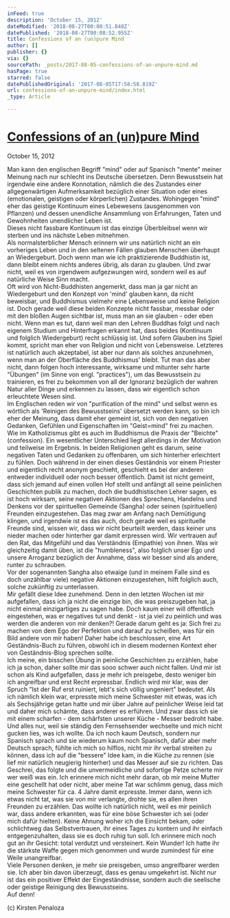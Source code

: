 ```yaml
---
inFeed: true
description: 'October 15, 2012'
dateModified: '2018-08-27T00:08:51.848Z'
datePublished: '2018-08-27T00:08:52.955Z'
title: Confessions of an (un)pure Mind
author: []
publisher: {}
via: {}
sourcePath: _posts/2017-08-05-confessions-of-an-unpure-mind.md
hasPage: true
starred: false
datePublishedOriginal: '2017-08-05T17:58:58.819Z'
url: confessions-of-an-unpure-mind/index.html
_type: Article

---
```

# **[Confessions of an (un)pure Mind][0]**

October 15, 2012

Man kann den englischen Begriff "mind" oder auf Spanisch "mente" meiner Meinung nach nur schlecht ins Deutsche übersetzen. Denn Bewusstsein hat irgendwie eine andere Konnotation, nämlich die des Zustandes einer allgegenwärtigen Aufmerksamkeit bezüglich einer Situation oder eines (emotionalen, geistigen oder körperlichen) Zustandes. Wohingegen "mind" eher das geistige Kontinuum eines Lebewesens (ausgenommen von Pflanzen) und dessen unendliche Ansammlung von Erfahrungen, Taten und Gewohnheiten unendlicher Leben ist.  
Dieses nicht fassbare Kontinuum ist das einzige Überbleibsel wenn wir sterben und ins nächste Leben mitnehmen.   
Als normalsterblicher Mensch erinnern wir uns natürlich nicht an ein vorheriges Leben und in den seltenen Fällen glauben Menschen überhaupt an Wiedergeburt. Doch wenn man wie ich praktizierende Buddhistin ist, dann bleibt einem nichts anderes übrig, als daran zu glauben. Und zwar nicht, weil es von irgendwem aufgezwungen wird, sondern weil es auf natürliche Weise Sinn macht.  
Oft wird von Nicht-Buddhisten angemerkt, dass man ja gar nicht an Wiedergeburt und den Konzept von 'mind' glauben kann, da nicht beweisbar, und Buddhismus vielmehr eine Lebensweise und keine Religion ist. Doch gerade weil diese beiden Konzepte nicht fassbar, messbar oder mit den bloßen Augen sichtbar ist, muss man an sie glauben - oder eben nicht. Wenn man es tut, dann weil man den Lehren Buddhas folgt und nach eigenem Studium und Hinterfragen erkannt hat, dass beides (Kontinuum und folglich Wiedergeburt) recht schlüssig ist. Und sofern Glauben ins Spiel kommt, spricht man eher von Religion und nicht von Lebensweise. Letzteres ist natürlich auch akzeptabel, ist aber nur dann als solches anzunehmen, wenn man an der Oberfläche des Buddhismus' bleibt. Tut man das aber nicht, dann folgen hoch interessante, wirksame und mitunter sehr harte "Übungen" (im Sinne von engl. "practices"), um das Bewusstsein zu trainieren, es frei zu bekommen von all der Ignoranz bezüglich der wahren Natur aller Dinge und erkennen zu lassen, dass wir eigentlich schon erleuchtete Wesen sind.  
Im Englischen reden wir von "purification of the mind" und selbst wenn es wörtlich als 'Reinigen des Bewusstseins' übersetzt werden kann, so bin ich eher der Meinung, dass damit eher gemeint ist, sich von den negativen Gedanken, Gefühlen und Eigenschaften im "Geist=mind" frei zu machen.  
Wie im Katholizismus gibt es auch im Buddhismus die Praxis der "Beichte" (confession). Ein wesentlicher Unterschied liegt allerdings in der Motivation und teilweise im Ergebnis. In beiden Religionen geht es darum, seine negativen Taten und Gedanken zu offenbaren, um sich hinterher erleichtert zu fühlen. Doch während in der einen dieses Geständnis vor einem Priester und eigentlich recht anonym geschieht, geschieht es bei der anderen entweder individuell oder noch besser öffentlich. Damit ist nicht gemeint, dass sich jemand auf einen vollen Hof stellt und anfängt all seine peinlichen Geschichten publik zu machen, doch die buddhistischen Lehrer sagen, es ist hoch wirksam, seine negativen Aktionen des Sprechens, Handelns und Denkens vor der spirituellen Gemeinde (Sangha) oder seinen (spirituellen) Freunden einzugestehen. Das mag zwar am Anfang nach Demütigung klingen, und irgendwie ist es das auch, doch gerade weil es spirituelle Freunde sind, wissen wir, dass wir nicht beurteilt werden, dass keiner uns nieder machen oder hinterher gar damit erpressen wird. Wir vertrauen auf den Rat, das Mitgefühl und das Verständnis (Empathie) von ihnen. Was wir gleichzeitig damit üben, ist die "humbleness", also folglich unser Ego und unsere Arroganz bezüglich der Annahme, dass wir besser sind als andere, runter zu schrauben.   
Vor der sogenannten Sangha also etwaige (und in meinem Falle sind es doch unzählbar viele) negative Aktionen einzugestehen, hilft folglich auch, solche zukünftig zu unterlassen.   
Mir gefällt diese Idee zunehmend. Denn in den letzten Wochen ist mir aufgefallen, dass ich ja nicht die einzige bin, die was preiszugeben hat, ja nicht einmal einzigartiges zu sagen habe. Doch kaum einer will öffentlich eingestehen, was er negatives tut und denkt - ist ja viel zu peinlich und was werden die anderen von mir denken?! Gerade darum geht es ja: Sich frei zu machen von dem Ego der Perfektion und darauf zu scheißen, was für ein Bild andere von mir haben! Daher habe ich beschlossen, eine Art Geständnis-Buch zu führen, obwohl ich in diesem modernen Kontext eher von Geständnis-Blog sprechen sollte.  
Ich meine, ein bisschen Übung in peinliche Geschichten zu erzählen, habe ich ja schon, daher sollte mir das sooo schwer auch nicht fallen. Und mir ist schon als Kind aufgefallen, dass je mehr ich preisgebe, desto weniger bin ich angreifbar und erst Recht erpressbar. Endlich wird mir klar, was der Spruch "Ist der Ruf erst ruiniert, lebt's sich völlig ungeniert" bedeutet. Als ich nämlich klein war, erpresste mich meine Schwester mit etwas, was ich als Sechsjährige getan hatte und mir über Jahre auf peinlicher Weise leid tat und daher mich schämte, dass anderer es erführen. Und zwar dass ich sie mit einem scharfen - dem schärfsten unserer Küche - Messer bedroht habe. Und alles nur, weil sie ständig den Fernsehsender wechselte und mich nicht gucken lies, was ich wollte. Da ich noch kaum Deutsch, sondern nur Spanisch sprach und sie wiederum kaum noch Spanisch, dafür aber mehr Deutsch sprach, fühlte ich mich so hilflos, nicht mir ihr verbal streiten zu können, dass ich auf die "bessere" Idee kam, in die Küche zu rennen (sie lief mir natürlich neugierig hinterher) und das Messer auf sie zu richten. Das Geschrei, das folgte und die unvermeidliche und sofortige Petze scherte mir wer weiß was ein. Ich erinnere mich nicht mehr daran, ob mir meine Mutter eine geschellt hat oder nicht, aber meine Tat war schlimm genug, dass mich meine Schwester für ca. 4 Jahre damit erpresste. Immer dann, wenn ich etwas nicht tat, was sie von mir verlangte, drohte sie, es allen ihren Freunden zu erzählen. Das wollte ich natürlich nicht, weil es mir peinlich war, dass andere erkannten, was für eine böse Schwester ich sei (oder mich dafür hielten). Keine Ahnung woher ich die Einsicht bekam, oder schlichtweg das Selbstvertrauen, ihr eines Tages zu kontern und ihr einfach entgegenzuhalten, dass sie es doch ruhig tun soll. Ich erinnere mich noch gut an ihr Gesicht: total verdutzt und versteinert. Kein Wunder! Ich hatte ihr die stärkste Waffe gegen mich genommen und wurde zumindest für eine Weile unangreifbar.  
Viele Personen denken, je mehr sie preisgeben, umso angreifbarer werden sie. Ich aber bin davon überzeugt, dass es genau umgekehrt ist. Nicht nur ist das ein positiver Effekt der Eingeständnisse, sondern auch die seelische oder geistige Reinigung des Bewusstseins.  
Auf denn!

(c) Kirsten Penaloza

[0]: https://kirstenpenaloza.squarespace.com/deutsch-blah/confessions-of-an-unpure-mind